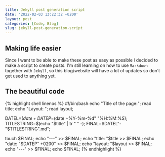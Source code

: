 ```yaml
---
title: Jekyll post generation script
date: '2022-02-03 13:22:32 +0200'
layout: post
categories: [Code, Blog]
slug: jekyll-post-generation-script
---
```


## Making life easier

Since I want to be able to make these post as easy as possible I decided to make a script to create posts. I'm still learning on how to use `Markdown` together with `Jekyll`, so this blog/website will have a lot of updates so don't get used to anything yet.

## The beautiful code

{% highlight shell linenos %}
#!/bin/bash
echo "Title of the page:";
read title;
echo "Layout: ";
read layout;

DATEL=$(date +%Y-%m-%d"-"%H-%M-%S);
DATEP=$(date +%Y-%m-%d" "%H:%M:%S);
TITLESTRING=$(echo "$title" | tr " " -);
FINAL=$DATEL"-"$TITLESTRING".md";

touch $FINAL;
echo "---" >> $FINAL;
echo "title: "$title >> $FINAL;
echo "date: "$DATEP" +0200" >> $FINAL;
echo "layout: "$layout >> $FINAL;
echo "---" >> $FINAL;
echo $FINAL;
{% endhighlight %}


